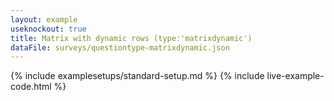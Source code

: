 ```yaml
---
layout: example
useknockout: true
title: Matrix with dynamic rows (type:'matrixdynamic')
dataFile: surveys/questiontype-matrixdynamic.json
---
```


{% include examplesetups/standard-setup.md %}
{% include live-example-code.html %}
